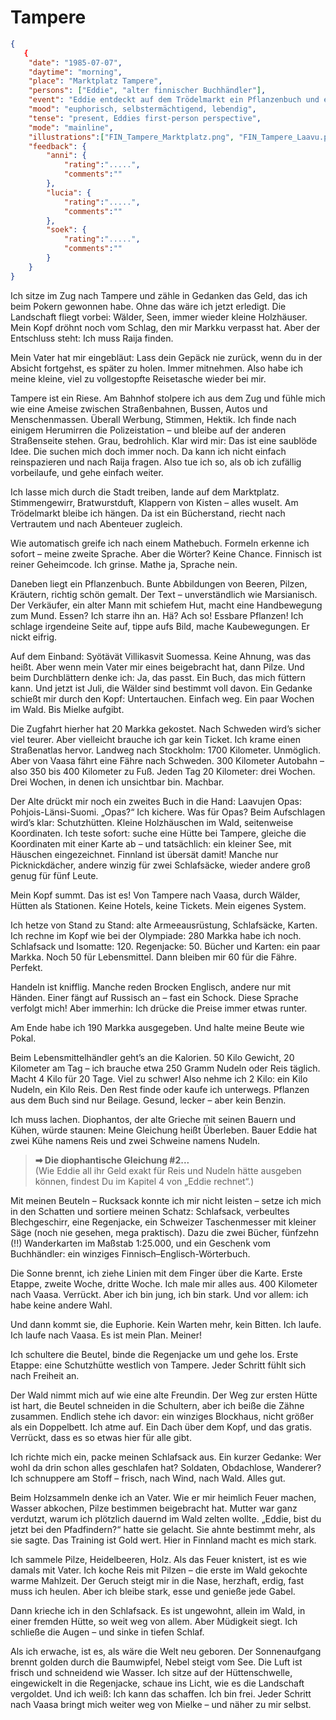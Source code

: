 # Tampere

```json
{
   {
    "date": "1985-07-07",
    "daytime": "morning",
    "place": "Marktplatz Tampere",
    "persons": ["Eddie", "alter finnischer Buchhändler"],
    "event": "Eddie entdeckt auf dem Trödelmarkt ein Pflanzenbuch und einen Laavu-Führer, entwickelt einen Plan: zu Fuß nach Vaasa, mit Hütten und Proviant. Sie kauft Ausrüstung und rechnet mit großer Euphorie ihre Route durch.",
    "mood": "euphorisch, selbstermächtigend, lebendig",
    "tense": "present, Eddies first-person perspective",
    "mode": "mainline",
    "illustrations":["FIN_Tampere_Marktplatz.png", "FIN_Tampere_Laavu.png"],
    "feedback": {
        "anni": {
            "rating":".....",
            "comments":""
        },
        "lucia": {
            "rating":".....",
            "comments":""
        },
        "soek": {
            "rating":".....",
            "comments":""
        }
    }
}
```

Ich sitze im Zug nach Tampere und zähle in Gedanken das Geld, das ich beim Pokern gewonnen habe. Ohne das wäre ich jetzt erledigt. Die Landschaft fliegt vorbei: Wälder, Seen, immer wieder kleine Holzhäuser. Mein Kopf dröhnt noch vom Schlag, den mir Markku verpasst hat. Aber der Entschluss steht: Ich muss Raija finden.

Mein Vater hat mir eingebläut: Lass dein Gepäck nie zurück, wenn du in der Absicht fortgehst, es später zu holen. Immer mitnehmen. Also habe ich meine kleine, viel zu vollgestopfte Reisetasche wieder bei mir.

Tampere ist ein Riese. Am Bahnhof stolpere ich aus dem Zug und fühle mich wie eine Ameise zwischen Straßenbahnen, Bussen, Autos und Menschenmassen. Überall Werbung, Stimmen, Hektik. Ich finde nach einigem Herumirren die Polizeistation – und bleibe auf der anderen Straßenseite stehen. Grau, bedrohlich. Klar wird mir: Das ist eine saublöde Idee. Die suchen mich doch immer noch. Da kann ich nicht einfach reinspazieren und nach Raija fragen. Also tue ich so, als ob ich zufällig vorbeilaufe, und gehe einfach weiter.

Ich lasse mich durch die Stadt treiben, lande auf dem Marktplatz. Stimmengewirr, Bratwurstduft, Klappern von Kisten – alles wuselt. Am Trödelmarkt bleibe ich hängen. Da ist ein Bücherstand, riecht nach Vertrautem und nach Abenteuer zugleich.

Wie automatisch greife ich nach einem Mathebuch. Formeln erkenne ich sofort – meine zweite Sprache. Aber die Wörter? Keine Chance. Finnisch ist reiner Geheimcode. Ich grinse. Mathe ja, Sprache nein.

Daneben liegt ein Pflanzenbuch. Bunte Abbildungen von Beeren, Pilzen, Kräutern, richtig schön gemalt. Der Text – unverständlich wie Marsianisch. Der Verkäufer, ein alter Mann mit schiefem Hut, macht eine Handbewegung zum Mund. Essen? Ich starre ihn an. Hä? Ach so! Essbare Pflanzen! Ich schlage irgendeine Seite auf, tippe aufs Bild, mache Kaubewegungen. Er nickt eifrig.

Auf dem Einband: Syötävät Villikasvit Suomessa. Keine Ahnung, was das heißt. Aber wenn mein Vater mir eines beigebracht hat, dann Pilze. Und beim Durchblättern denke ich: Ja, das passt. Ein Buch, das mich füttern kann. Und jetzt ist Juli, die Wälder sind bestimmt voll davon. Ein Gedanke schießt mir durch den Kopf: Untertauchen. Einfach weg. Ein paar Wochen im Wald. Bis Mielke aufgibt.

Die Zugfahrt hierher hat 20 Markka gekostet. Nach Schweden wird’s sicher viel teurer. Aber vielleicht brauche ich gar kein Ticket. Ich krame einen Straßenatlas hervor. Landweg nach Stockholm: 1700 Kilometer. Unmöglich. Aber von Vaasa fährt eine Fähre nach Schweden. 300 Kilometer Autobahn – also 350 bis 400 Kilometer zu Fuß. Jeden Tag 20 Kilometer: drei Wochen. Drei Wochen, in denen ich unsichtbar bin. Machbar.

Der Alte drückt mir noch ein zweites Buch in die Hand: Laavujen Opas: Pohjois-Länsi-Suomi. „Opas?“ Ich kichere. Was für Opas? Beim Aufschlagen wird’s klar: Schutzhütten. Kleine Holzhäuschen im Wald, seitenweise Koordinaten. Ich teste sofort: suche eine Hütte bei Tampere, gleiche die Koordinaten mit einer Karte ab – und tatsächlich: ein kleiner See, mit Häuschen eingezeichnet. Finnland ist übersät damit! Manche nur Picknickdächer, andere winzig für zwei Schlafsäcke, wieder andere groß genug für fünf Leute.

Mein Kopf summt. Das ist es! Von Tampere nach Vaasa, durch Wälder, Hütten als Stationen. Keine Hotels, keine Tickets. Mein eigenes System.

Ich hetze von Stand zu Stand: alte Armeeausrüstung, Schlafsäcke, Karten. Ich rechne im Kopf wie bei der Olympiade: 280 Markka habe ich noch. Schlafsack und Isomatte: 120. Regenjacke: 50. Bücher und Karten: ein paar Markka. Noch 50 für Lebensmittel. Dann bleiben mir 60 für die Fähre. Perfekt.

Handeln ist knifflig. Manche reden Brocken Englisch, andere nur mit Händen. Einer fängt auf Russisch an – fast ein Schock. Diese Sprache verfolgt mich! Aber immerhin: Ich drücke die Preise immer etwas runter.

Am Ende habe ich 190 Markka ausgegeben. Und halte meine Beute wie Pokal.

Beim Lebensmittelhändler geht’s an die Kalorien. 50 Kilo Gewicht, 20 Kilometer am Tag – ich brauche etwa 250 Gramm Nudeln oder Reis täglich. Macht 4 Kilo für 20 Tage. Viel zu schwer! Also nehme ich 2 Kilo: ein Kilo Nudeln, ein Kilo Reis. Den Rest finde oder kaufe ich unterwegs. Pflanzen aus dem Buch sind nur Beilage. Gesund, lecker – aber kein Benzin.

Ich muss lachen. Diophantos, der alte Grieche mit seinen Bauern und Kühen, würde staunen: Meine Gleichung heißt Überleben. Bauer Eddie hat zwei Kühe namens Reis und zwei Schweine namens Nudeln.

> **➡ Die diophantische Gleichung #2...**\
> (Wie Eddie all ihr Geld exakt für Reis und Nudeln hätte ausgeben können, findest Du im Kapitel 4 von „Eddie rechnet“.)

Mit meinen Beuteln – Rucksack konnte ich mir nicht leisten – setze ich mich in den Schatten und sortiere meinen Schatz: Schlafsack, verbeultes Blechgeschirr, eine Regenjacke, ein Schweizer Taschenmesser mit kleiner Säge (noch nie gesehen, mega praktisch). Dazu die zwei Bücher, fünfzehn (!!) Wanderkarten im Maßstab 1:25.000, und ein Geschenk vom Buchhändler: ein winziges Finnisch–Englisch-Wörterbuch.

Die Sonne brennt, ich ziehe Linien mit dem Finger über die Karte. Erste Etappe, zweite Woche, dritte Woche. Ich male mir alles aus. 400 Kilometer nach Vaasa. Verrückt. Aber ich bin jung, ich bin stark. Und vor allem: ich habe keine andere Wahl.

Und dann kommt sie, die Euphorie. Kein Warten mehr, kein Bitten. Ich laufe. Ich laufe nach Vaasa. Es ist mein Plan. Meiner!

Ich schultere die Beutel, binde die Regenjacke um und gehe los. Erste Etappe: eine Schutzhütte westlich von Tampere. Jeder Schritt fühlt sich nach Freiheit an.

Der Wald nimmt mich auf wie eine alte Freundin. Der Weg zur ersten Hütte ist hart, die Beutel schneiden in die Schultern, aber ich beiße die Zähne zusammen. Endlich stehe ich davor: ein winziges Blockhaus, nicht größer als ein Doppelbett. Ich atme auf. Ein Dach über dem Kopf, und das gratis. Verrückt, dass es so etwas hier für alle gibt.

Ich richte mich ein, packe meinen Schlafsack aus. Ein kurzer Gedanke: Wer wohl da drin schon alles geschlafen hat? Soldaten, Obdachlose, Wanderer? Ich schnuppere am Stoff – frisch, nach Wind, nach Wald. Alles gut.

Beim Holzsammeln denke ich an Vater. Wie er mir heimlich Feuer machen, Wasser abkochen, Pilze bestimmen beigebracht hat. Mutter war ganz verdutzt, warum ich plötzlich dauernd im Wald zelten wollte. „Eddie, bist du jetzt bei den Pfadfindern?“ hatte sie gelacht. Sie ahnte bestimmt mehr, als sie sagte. Das Training ist Gold wert. Hier in Finnland macht es mich stark.

Ich sammele Pilze, Heidelbeeren, Holz. Als das Feuer knistert, ist es wie damals mit Vater. Ich koche Reis mit Pilzen – die erste im Wald gekochte warme Mahlzeit. Der Geruch steigt mir in die Nase, herzhaft, erdig, fast muss ich heulen. Aber ich bleibe stark, esse und genieße jede Gabel.

Dann krieche ich in den Schlafsack. Es ist ungewohnt, allein im Wald, in einer fremden Hütte, so weit weg von allem. Aber Müdigkeit siegt. Ich schließe die Augen – und sinke in tiefen Schlaf.

Als ich erwache, ist es, als wäre die Welt neu geboren. Der Sonnenaufgang brennt golden durch die Baumwipfel, Nebel steigt vom See. Die Luft ist frisch und schneidend wie Wasser. Ich sitze auf der Hüttenschwelle, eingewickelt in die Regenjacke, schaue ins Licht, wie es die Landschaft vergoldet. Und ich weiß: Ich kann das schaffen. Ich bin frei. Jeder Schritt nach Vaasa bringt mich weiter weg von Mielke – und näher zu mir selbst.
